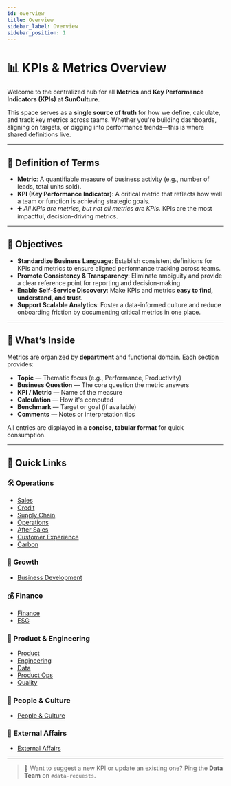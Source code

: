 ```yaml
---
id: overview
title: Overview
sidebar_label: Overview
sidebar_position: 1
---
```


# 📊 KPIs & Metrics Overview

Welcome to the centralized hub for all **Metrics** and **Key Performance Indicators (KPIs)** at **SunCulture**.

This space serves as a **single source of truth** for how we define, calculate, and track key metrics across teams. Whether you're building dashboards, aligning on targets, or digging into performance trends—this is where shared definitions live.

---

## 📘 Definition of Terms

- **Metric**: A quantifiable measure of business activity (e.g., number of leads, total units sold).
- **KPI (Key Performance Indicator)**: A critical metric that reflects how well a team or function is achieving strategic goals.
- ➕ _All KPIs are metrics, but not all metrics are KPIs._ KPIs are the most impactful, decision-driving metrics.

---

## 🎯 Objectives

- **Standardize Business Language**: Establish consistent definitions for KPIs and metrics to ensure aligned performance tracking across teams.
- **Promote Consistency & Transparency**: Eliminate ambiguity and provide a clear reference point for reporting and decision-making.
- **Enable Self-Service Discovery**: Make KPIs and metrics **easy to find, understand, and trust**.
- **Support Scalable Analytics**: Foster a data-informed culture and reduce onboarding friction by documenting critical metrics in one place.

---

## 📁 What’s Inside

Metrics are organized by **department** and functional domain. Each section provides:

- **Topic** — Thematic focus (e.g., Performance, Productivity)
- **Business Question** — The core question the metric answers
- **KPI / Metric** — Name of the measure
- **Calculation** — How it's computed
- **Benchmark** — Target or goal (if available)
- **Comments** — Notes or interpretation tips

All entries are displayed in a **concise, tabular format** for quick consumption.

---

## 🔗 Quick Links

### 🛠️ Operations

- [Sales](Operations/sales.md)
- [Credit](Operations/credit.md)
- [Supply Chain](Operations/supply-chain.md)
- [Operations](Operations/Operations.md)
- [After Sales](Operations/aftersales.md)
- [Customer Experience](Operations/customer-experience.md)
- [Carbon](Operations/carbon.md)

### 🚀 Growth

- [Business Development](Growth/business-development.md)

### 💰 Finance

- [Finance](Finance/finance.md)
- [ESG](Finance/esg.md)

### 🧪 Product & Engineering

- [Product](Product/product.md)
- [Engineering](Product/engineering.md)
- [Data](Product/data.md)
- [Product Ops](Product/product-ops.md)
- [Quality](Product/quality.md)

### 👥 People & Culture

- [People & Culture](PeopleAndCultureulture/people-culture.md)

### 🤝 External Affairs

- [External Affairs](ExternalAffairs/external-affairs.md)

---

> 🧠 Want to suggest a new KPI or update an existing one? Ping the **Data Team** on `#data-requests`.
